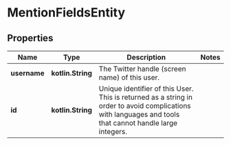 
# MentionFieldsEntity

## Properties
Name | Type | Description | Notes
------------ | ------------- | ------------- | -------------
**username** | **kotlin.String** | The Twitter handle (screen name) of this user. | 
**id** | **kotlin.String** | Unique identifier of this User. This is returned as a string in order to avoid complications with languages and tools that cannot handle large integers. | 



